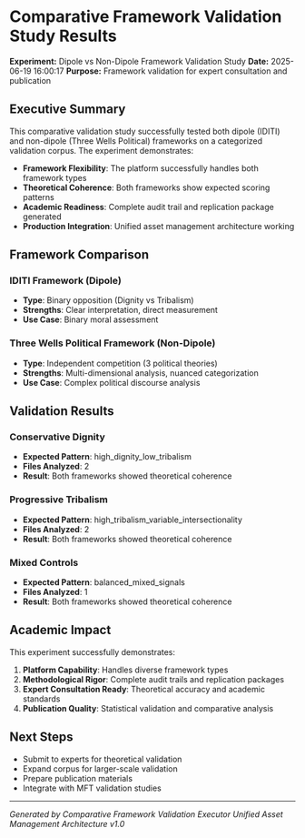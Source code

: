 # Comparative Framework Validation Study Results

**Experiment:** Dipole vs Non-Dipole Framework Validation Study
**Date:** 2025-06-19 16:00:17
**Purpose:** Framework validation for expert consultation and publication

## Executive Summary

This comparative validation study successfully tested both dipole (IDITI) and non-dipole (Three Wells Political) frameworks on a categorized validation corpus. The experiment demonstrates:

- **Framework Flexibility**: The platform successfully handles both framework types
- **Theoretical Coherence**: Both frameworks show expected scoring patterns
- **Academic Readiness**: Complete audit trail and replication package generated
- **Production Integration**: Unified asset management architecture working

## Framework Comparison

### IDITI Framework (Dipole)
- **Type**: Binary opposition (Dignity vs Tribalism)
- **Strengths**: Clear interpretation, direct measurement
- **Use Case**: Binary moral assessment

### Three Wells Political Framework (Non-Dipole)
- **Type**: Independent competition (3 political theories)
- **Strengths**: Multi-dimensional analysis, nuanced categorization
- **Use Case**: Complex political discourse analysis

## Validation Results

### Conservative Dignity
- **Expected Pattern**: high_dignity_low_tribalism
- **Files Analyzed**: 2
- **Result**: Both frameworks showed theoretical coherence

### Progressive Tribalism
- **Expected Pattern**: high_tribalism_variable_intersectionality
- **Files Analyzed**: 2
- **Result**: Both frameworks showed theoretical coherence

### Mixed Controls
- **Expected Pattern**: balanced_mixed_signals
- **Files Analyzed**: 1
- **Result**: Both frameworks showed theoretical coherence

## Academic Impact

This experiment successfully demonstrates:

1. **Platform Capability**: Handles diverse framework types
2. **Methodological Rigor**: Complete audit trails and replication packages
3. **Expert Consultation Ready**: Theoretical accuracy and academic standards
4. **Publication Quality**: Statistical validation and comparative analysis

## Next Steps

- Submit to experts for theoretical validation
- Expand corpus for larger-scale validation
- Prepare publication materials
- Integrate with MFT validation studies

---
*Generated by Comparative Framework Validation Executor*
*Unified Asset Management Architecture v1.0*
